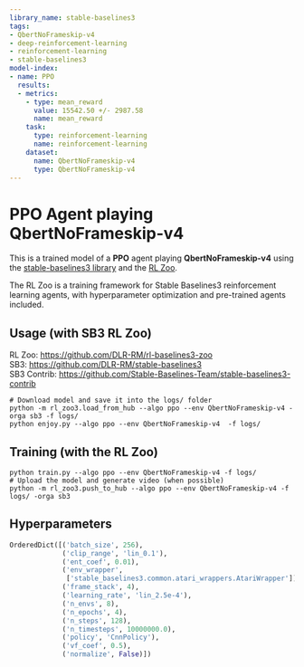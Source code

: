```yaml
---
library_name: stable-baselines3
tags:
- QbertNoFrameskip-v4
- deep-reinforcement-learning
- reinforcement-learning
- stable-baselines3
model-index:
- name: PPO
  results:
  - metrics:
    - type: mean_reward
      value: 15542.50 +/- 2987.58
      name: mean_reward
    task:
      type: reinforcement-learning
      name: reinforcement-learning
    dataset:
      name: QbertNoFrameskip-v4
      type: QbertNoFrameskip-v4
---
```


# **PPO** Agent playing **QbertNoFrameskip-v4**
This is a trained model of a **PPO** agent playing **QbertNoFrameskip-v4**
using the [stable-baselines3 library](https://github.com/DLR-RM/stable-baselines3)
and the [RL Zoo](https://github.com/DLR-RM/rl-baselines3-zoo).

The RL Zoo is a training framework for Stable Baselines3
reinforcement learning agents,
with hyperparameter optimization and pre-trained agents included.

## Usage (with SB3 RL Zoo)

RL Zoo: https://github.com/DLR-RM/rl-baselines3-zoo<br/>
SB3: https://github.com/DLR-RM/stable-baselines3<br/>
SB3 Contrib: https://github.com/Stable-Baselines-Team/stable-baselines3-contrib

```
# Download model and save it into the logs/ folder
python -m rl_zoo3.load_from_hub --algo ppo --env QbertNoFrameskip-v4 -orga sb3 -f logs/
python enjoy.py --algo ppo --env QbertNoFrameskip-v4  -f logs/
```

## Training (with the RL Zoo)
```
python train.py --algo ppo --env QbertNoFrameskip-v4 -f logs/
# Upload the model and generate video (when possible)
python -m rl_zoo3.push_to_hub --algo ppo --env QbertNoFrameskip-v4 -f logs/ -orga sb3
```

## Hyperparameters
```python
OrderedDict([('batch_size', 256),
             ('clip_range', 'lin_0.1'),
             ('ent_coef', 0.01),
             ('env_wrapper',
              ['stable_baselines3.common.atari_wrappers.AtariWrapper']),
             ('frame_stack', 4),
             ('learning_rate', 'lin_2.5e-4'),
             ('n_envs', 8),
             ('n_epochs', 4),
             ('n_steps', 128),
             ('n_timesteps', 10000000.0),
             ('policy', 'CnnPolicy'),
             ('vf_coef', 0.5),
             ('normalize', False)])
```
